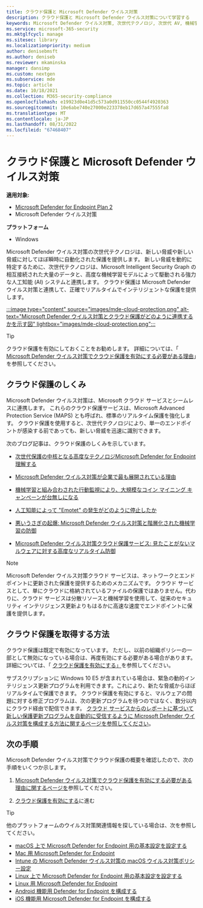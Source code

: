 ```yaml
---
title: クラウド保護と Microsoft Defender ウイルス対策
description: クラウド保護と Microsoft Defender ウイルス対策について学習する
keywords: Microsoft Defender ウイルス対策, 次世代テクノロジ, 次世代 AV, 機械学習, マルウェア対策, セキュリティ, Defender, クラウド, クラウド保護
ms.service: microsoft-365-security
ms.mktglfcycl: manage
ms.sitesec: library
ms.localizationpriority: medium
author: denisebmsft
ms.author: deniseb
ms.reviewer: mkaminska
manager: dansimp
ms.custom: nextgen
ms.subservice: mde
ms.topic: article
ms.date: 10/18/2021
ms.collection: M365-security-compliance
ms.openlocfilehash: e19923d0e41d5c573a0d911550cc0544f4920363
ms.sourcegitcommit: 10e6abe740e27000e223378eb17d657a47555fa8
ms.translationtype: MT
ms.contentlocale: ja-JP
ms.lasthandoff: 08/31/2022
ms.locfileid: "67468407"
---
```

# <a name="cloud-protection-and-microsoft-defender-antivirus"></a>クラウド保護と Microsoft Defender ウイルス対策

**適用対象:**

- [Microsoft Defender for Endpoint Plan 2](https://go.microsoft.com/fwlink/p/?linkid=2154037)
- Microsoft Defender ウイルス対策

**プラットフォーム**
- Windows

Microsoft Defender ウイルス対策の次世代テクノロジは、新しい脅威や新しい脅威に対してほぼ瞬時に自動化された保護を提供します。 新しい脅威を動的に特定するために、次世代テクノロジは、Microsoft Intelligent Security Graph の相互接続された大量のデータと、高度な機械学習モデルによって駆動される強力な人工知能 (AI) システムと連携します。 クラウド保護は Microsoft Defender ウイルス対策と連携して、正確でリアルタイムでインテリジェントな保護を提供します。 

[:::image type="content" source="images/mde-cloud-protection.png" alt-text="Microsoft Defender ウイルス対策とクラウド保護がどのように連携するかを示す図" lightbox="images/mde-cloud-protection.png":::](enable-cloud-protection-microsoft-defender-antivirus.md)

> [!TIP]
> クラウド保護を有効にしておくことをお勧めします。 詳細については、「 [Microsoft Defender ウイルス対策でクラウド保護を有効にする必要がある理由](why-cloud-protection-should-be-on-mdav.md)」を参照してください。 

## <a name="how-cloud-protection-works"></a>クラウド保護のしくみ

Microsoft Defender ウイルス対策は、Microsoft クラウド サービスとシームレスに連携します。 これらのクラウド保護サービスは、Microsoft Advanced Protection Service (MAPS) とも呼ばれ、標準のリアルタイム保護を強化します。 クラウド保護を使用すると、次世代テクノロジにより、単一のエンドポイントが感染する前であっても、新しい脅威を迅速に識別できます。 

次のブログ記事は、クラウド保護のしくみを示しています。

- [次世代保護の中核となる高度なテクノロジMicrosoft Defender for Endpoint理解する](https://www.microsoft.com/security/blog/2019/06/24/inside-out-get-to-know-the-advanced-technologies-at-the-core-of-microsoft-defender-atp-next-generation-protection/)

- [Microsoft Defender ウイルス対策が企業で最も展開されている理由](https://www.microsoft.com/security/blog/2018/03/22/why-windows-defender-antivirus-is-the-most-deployed-in-the-enterprise) 

- [機械学習と組み合わされた行動監視により、大規模なコイン マイニング キャンペーンが台無しになる](https://www.microsoft.com/security/blog/2018/03/07/behavior-monitoring-combined-with-machine-learning-spoils-a-massive-dofoil-coin-mining-campaign)

- [人工知能によって "Emotet" の発生がどのように停止したか](https://www.microsoft.com/security/blog/2018/02/14/how-artificial-intelligence-stopped-an-emotet-outbreak)

- [悪いうさぎの起爆: Microsoft Defender ウイルス対策と階層化された機械学習の防御](https://www.microsoft.com/security/blog/2017/12/11/detonating-a-bad-rabbit-windows-defender-antivirus-and-layered-machine-learning-defenses)

- [Microsoft Defender ウイルス対策クラウド保護サービス: 見たことがないマルウェアに対する高度なリアルタイム防御](https://www.microsoft.com/security/blog/2017/07/18/windows-defender-antivirus-cloud-protection-service-advanced-real-time-defense-against-never-before-seen-malware) 


> [!NOTE]
> Microsoft Defender ウイルス対策クラウド サービスは、ネットワークとエンドポイントに更新された保護を提供するためのメカニズムです。 クラウド サービスとして、単にクラウドに格納されているファイルの保護ではありません。代わりに、クラウド サービスは分散リソースと機械学習を使用して、従来のセキュリティ インテリジェンス更新よりもはるかに高速な速度でエンドポイントに保護を提供します。

## <a name="how-to-get-cloud-protection"></a>クラウド保護を取得する方法 

クラウド保護は既定で有効になっています。 ただし、以前の組織ポリシーの一部として無効になっている場合は、再度有効にする必要がある場合があります。 詳細については、「 [クラウド保護を有効にする」](enable-cloud-protection-microsoft-defender-antivirus.md)を参照してください。

サブスクリプションに Windows 10 E5 が含まれている場合は、緊急の動的インテリジェンス更新プログラムを利用できます。これにより、新たな脅威からほぼリアルタイムで保護できます。 クラウド保護を有効にすると、マルウェアの問題に対する修正プログラムは、次の更新プログラムを待つのではなく、数分以内にクラウド経由で配信できます。 [クラウド サービスからのレポートに基づいて新しい保護更新プログラムを自動的に受信するように Microsoft Defender ウイルス対策を構成する方法に関するページを参照してください](manage-event-based-updates-microsoft-defender-antivirus.md#cloud-report-updates)。

## <a name="next-steps"></a>次の手順

Microsoft Defender ウイルス対策でクラウド保護の概要を確認したので、次の手順をいくつか示します。

1. [Microsoft Defender ウイルス対策でクラウド保護を有効にする必要がある理由に関するページを](why-cloud-protection-should-be-on-mdav.md)参照してください。

2. [クラウド保護を有効にする](enable-cloud-protection-microsoft-defender-antivirus.md)に進む

> [!TIP]
> 他のプラットフォームのウイルス対策関連情報を探している場合は、次を参照してください。
> - [macOS 上で Microsoft Defender for Endpoint 用の基本設定を設定する](mac-preferences.md)
> - [Mac 用 Microsoft Defender for Endpoint](microsoft-defender-endpoint-mac.md)
> - [Intune の Microsoft Defender ウイルス対策の macOS ウイルス対策ポリシー設定](/mem/intune/protect/antivirus-microsoft-defender-settings-macos)
> - [Linux 上で Microsoft Defender for Endpoint 用の基本設定を設定する](linux-preferences.md)
> - [Linux 用 Microsoft Defender for Endpoint](microsoft-defender-endpoint-linux.md)
> - [Android 機能用 Defender for Endpoint を構成する](android-configure.md)
> - [iOS 機能用 Microsoft Defender for Endpoint を構成する](ios-configure-features.md)